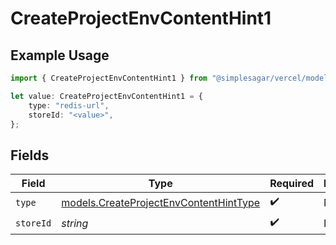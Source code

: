 # CreateProjectEnvContentHint1

## Example Usage

```typescript
import { CreateProjectEnvContentHint1 } from "@simplesagar/vercel/models/createprojectenvop.js";

let value: CreateProjectEnvContentHint1 = {
    type: "redis-url",
    storeId: "<value>",
};
```

## Fields

| Field                                                                                  | Type                                                                                   | Required                                                                               | Description                                                                            |
| -------------------------------------------------------------------------------------- | -------------------------------------------------------------------------------------- | -------------------------------------------------------------------------------------- | -------------------------------------------------------------------------------------- |
| `type`                                                                                 | [models.CreateProjectEnvContentHintType](../models/createprojectenvcontenthinttype.md) | :heavy_check_mark:                                                                     | N/A                                                                                    |
| `storeId`                                                                              | *string*                                                                               | :heavy_check_mark:                                                                     | N/A                                                                                    |